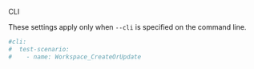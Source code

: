  CLI

These settings apply only when `--cli` is specified on the command line.

``` yaml $(cli)
#cli:
#  test-scenario:
#    - name: Workspace_CreateOrUpdate
```
